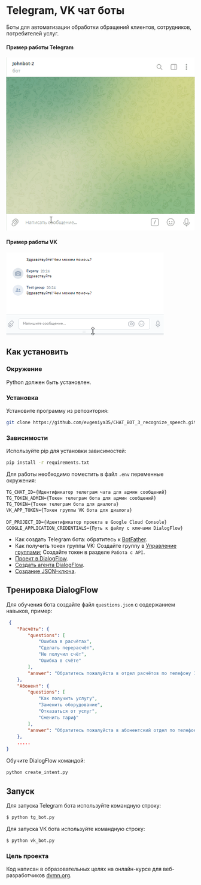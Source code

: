# Telegram, VK чат боты

Боты для автоматизации обработки обращений клиентов, сотрудников, потребителей услуг.

#### Пример работы Telegram
![TG](tg.gif)

#### Пример работы VK
![VK](vk.gif)

## Как установить

### Окружение
Python должен быть установлен.

### Установка
Установите программу из репозитория:
```bash
git clone https://github.com/evgeniya35/CHAT_BOT_3_recognize_speech.git

```

### Зависимости
Используйте pip для установки зависимостей:
```bash
pip install -r requirements.txt
```

Для работы необходимо поместить в файл `.env` переменные окружения:
```
TG_CHAT_ID={Идентификатор телеграм чата для админ сообщений}
TG_TOKEN_ADMIN={Токен телеграм бота для админ сообщений}
TG_TOKEN={Токен телеграм бота для диалога}
VK_APP_TOKEN={Токен группы VK бота для диалога}

DF_PROJECT_ID={Идентификатор проекта в Google Cloud Console}
GOOGLE_APPLICATION_CREDENTIALS={Путь к файлу с ключами DialogFlow}
```
- Как создать Telegram бота: обратитесь к [BotFather](https://telegram.me/BotFather).
- Как получить токен группы VK: Создайте группу в [Управление группами](https://vk.com/groups?tab=admin); Создайте токен в разделе `Работа с API`.
- [Проект в DialogFlow](https://cloud.google.com/dialogflow/docs/quick/setup).
- [Создать агента DialogFlow](https://cloud.google.com/dialogflow/docs/quick/build-agent).
- [Создание JSON-ключа](https://cloud.google.com/docs/authentication/getting-started).

## Тренировка DialogFlow
Для обучения бота создайте файл `questions.json` с содержанием навыков, пример:
```json
 {
    "Расчёты": {
        "questions": [
            "Ошибка в расчётах",
            "Сделать перерасчёт",
            "Не получил счёт",
            "Ошибка в счёте"
        ],
        "answer": "Обратитесь пожалуйста в отдел расчётов по телефону 1234567890 в будние дни с 08:00 до 17:00."
    },
    "Абонент": {
        "questions": [
            "Как получить услугу",
            "Заменить оборудование",
            "Отказаться от услуг",
            "Сменить тариф"
        ],
        "answer": "Обратитесь пожалуйста в абонентский отдел по телефону 1234567890 в будние дни с 08:00 до 17:00."
    },
    .....
}
```
Обучите DialogFlow командой:
```bash
python create_intent.py
```


## Запуск

Для запуска Telegram бота используйте командную строку:
```bash
$ python tg_bot.py
```
Для запуска VK бота используйте командную строку:
```bash
$ python vk_bot.py
```

### Цель проекта

Код написан в образовательных целях на онлайн-курсе для веб-разработчиков [dvmn.org](https://dvmn.org/).